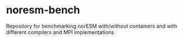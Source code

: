 # noresm-bench
Repository for benchmarking norESM with/without containers and with different compilers and MPI implementations
